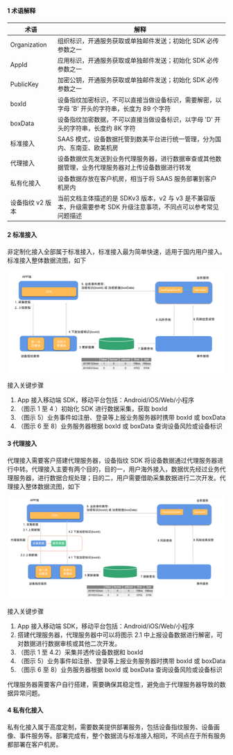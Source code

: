 #### 1 术语解释

| 术语             | 解释                                                         |
| ---------------- | ------------------------------------------------------------ |
| Organization     | 组织标识，开通服务获取或单独邮件发送；初始化 SDK 必传参数之一 |
| AppId            | 应用标识，开通服务获取或单独邮件发送；初始化 SDK 必传参数之一 |
| PublicKey        | 加密公钥，开通服务获取或单独邮件发送；初始化 SDK 必传参数之一 |
| boxId            | 设备指纹加密标识，不可以直接当做设备标识，需要解密，以字母 'B' 开头的字符串，长度为 89 个字符 |
| boxData          | 设备指纹加密数据，不可以直接当做设备标识，以字母 'D' 开头的字符串，长度约 8K 字符 |
| 标准接入         | SAAS 模式，设备数据托管到数美平台进行统一管理，分为国内、东南亚、欧美机房 |
| 代理接入         | 设备数据优先发送到业务代理服务器，进行数据审查或其他数据管理，业务代理服务器对上传设备数据进行转发 |
| 私有化接入       | 设备数据存放在客户机房，相当于将 SAAS 服务部署到客户机房内   |
| 设备指纹 v2 版本 | 当前文档主体描述的是 SDKv3 版本，v2 与 v3 是不兼容版本，升级需要参考 SDK 升级注意事项，不同点可以参考常见问题描述 |

#### 2 标准接入

非定制化接入全部属于标准接入，标准接入最为简单快速，适用于国内用户接入。标准接入整体数据流图，如下

![fp-std-flow](./res/fp-std-flow.png)

接入关键步骤

1. App 接入移动端 SDK，移动平台包括：Android/iOS/Web/小程序
2. （图示 1 至 4 ）初始化 SDK 进行数据采集，获取 boxId
3. （图示 5）业务事件如注册、登录等上报业务服务器时携带 boxId 或 boxData
4. （图示 6 至 8）业务服务器根据 boxId 或 boxData 查询设备风险或设备标识

#### 3 代理接入

代理接入需要客户搭建代理服务器，设备指纹 SDK 将设备数据通过代理服务器进行中转。代理接入主要有两个目的，目的一，用户海外接入，数据优先经过业务代理服务器，进行数据合规处理；目的二，用户需要借助采集数据进行二次开发。代理接入整体数据流图，如下

![fp-proxy-flow](./res/fp-proxy-flow.png)

接入关键步骤

1. App 接入移动端 SDK，移动平台包括：Android/iOS/Web/小程序
2. 搭建代理服务器，代理服务器中可以将图示 2.1 中上报设备数据进行解密，可对数据进行数据审核或其他二次开发。
3. （图示 1 至 4.2）采集并透传设备数据和 boxId
4. （图示 5）业务事件如注册、登录等上报业务服务器时携带 boxId 或 boxData
5. （图示 6 至 8）业务服务器根据 boxId 或 boxData 查询设备风险或设备标识

代理服务器需要客户自行搭建，需要确保其稳定性，避免由于代理服务器导致的数据异常问题。

#### 4 私有化接入

私有化接入属于高度定制，需要数美提供部署服务，包括设备指纹服务、设备画像、事件服务等。部署完成有，整个数据流与标准接入相同，不同点在于所有服务都部署在客户机房。
